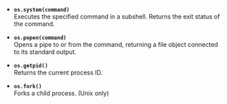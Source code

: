 - **`os.system(command)`**  
    Executes the specified command in a subshell. Returns the exit status of the command.
    
- **`os.popen(command)`**  
    Opens a pipe to or from the command, returning a file object connected to its standard output.
    
- **`os.getpid()`**  
    Returns the current process ID.
    
- **`os.fork()`**  
    Forks a child process. (Unix only)